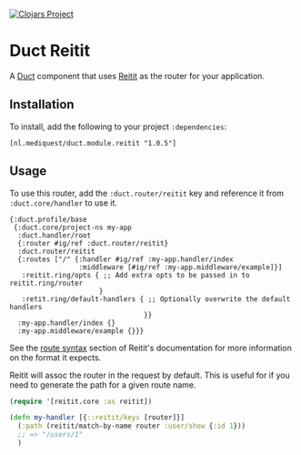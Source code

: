 [![Clojars Project](https://img.shields.io/clojars/v/nl.mediquest/duct.module.reitit.svg)](https://clojars.org/nl.mediquest/duct.module.reitit)

# Duct Reitit

A [Duct][] component that uses [Reitit][] as the router for your
application.

[duct]: https://github.com/duct-framework/duct
[reitit]: https://github.com/metosin/reitit

## Installation

To install, add the following to your project `:dependencies`:

    [nl.mediquest/duct.module.reitit "1.0.5"]

## Usage

To use this router, add the `:duct.router/reitit` key and reference it
from `:duct.core/handler` to use it.

```edn
{:duct.profile/base
 {:duct.core/project-ns my-app
  :duct.handler/root
  {:router #ig/ref :duct.router/reitit}
  :duct.router/reitit
  {:routes ["/" {:handler #ig/ref :my-app.handler/index
                 :middleware [#ig/ref :my-app.middleware/example]}]
   :reitit.ring/opts { ;; Add extra opts to be passed in to reitit.ring/router
                      }
   :retit.ring/default-handlers { ;; Optionally overwrite the default handlers
                                 }}
  :my-app.handler/index {}
  :my-app.middleware/example {}}}
```

See the [route syntax][] section of Reitit's documentation for
more information on the format it expects.

Reitit will assoc the router in the request by default. This is useful
for if you need to generate the path for a given route name.

```clojure
(require '[reitit.core :as reitit])

(defn my-handler [{::reitit/keys [router]}]
  (:path (reitit/match-by-name router :user/show {:id 1}))
  ;; => "/users/1"
  )
```

[route syntax]: https://metosin.github.io/reitit/basics/route_syntax.html
